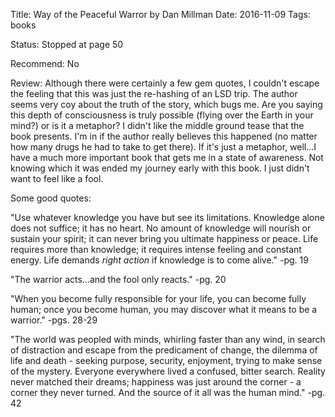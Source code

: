 Title: Way of the Peaceful Warror by Dan Millman
Date: 2016-11-09
Tags: books

Status: Stopped at page 50

Recommend: No

Review: Although there were certainly a few gem quotes, I couldn't escape the feeling that this was just the 
re-hashing of an LSD trip. The author seems very coy about the truth of the story, which bugs me. Are you saying this 
depth of consciousness is truly possible (flying over the Earth in your mind?) or is it a metaphor? I didn't like the 
middle ground tease that the book presents. I'm in if the author really believes this happened (no matter how many 
drugs he had to take to get there). If it's just a metaphor, well...I have a much more important book that gets me in 
a state of awareness. Not knowing which it was ended my journey early with this book. I just didn't want to feel like 
a fool.

Some good quotes:

"Use whatever knowledge you have but see its limitations. Knowledge alone does not suffice; it has no heart. No amount 
of knowledge will nourish or sustain your spirit; it can never bring you ultimate happiness or peace. Life requires 
more than knowledge; it requires intense feeling and constant energy. Life demands *right action* if knowledge is to 
come alive." -pg. 19

"The warrior acts...and the fool only reacts." -pg. 20

"When you become fully responsible for your life, you can become fully human; once you become human, you may discover 
what it means to be a warrior." -pgs. 28-29

"The world was peopled with minds, whirling faster than any wind, in search of distraction and escape from the 
predicament of change, the dilemma of life and death - seeking purpose, security, enjoyment, trying to make sense of 
the mystery. Everyone everywhere lived a confused, bitter search. Reality never matched their dreams; happiness was 
just around the corner - a corner they never turned. And the source of it all was the human mind." -pg. 42
